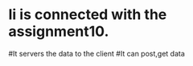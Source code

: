 ﻿# Ii is connected with the assignment10. 
 #It servers the data to the client
 #It can post,get data
